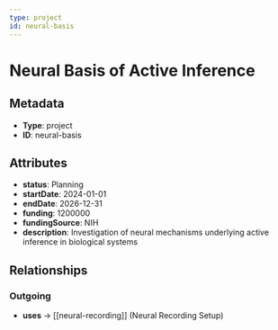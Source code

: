 ```yaml
---
type: project
id: neural-basis
---
```


# Neural Basis of Active Inference

## Metadata

- **Type**: project
- **ID**: neural-basis

## Attributes

- **status**: Planning
- **startDate**: 2024-01-01
- **endDate**: 2026-12-31
- **funding**: 1200000
- **fundingSource**: NIH
- **description**: Investigation of neural mechanisms underlying active inference in biological systems

## Relationships

### Outgoing

- **uses** → [[neural-recording]] (Neural Recording Setup)

